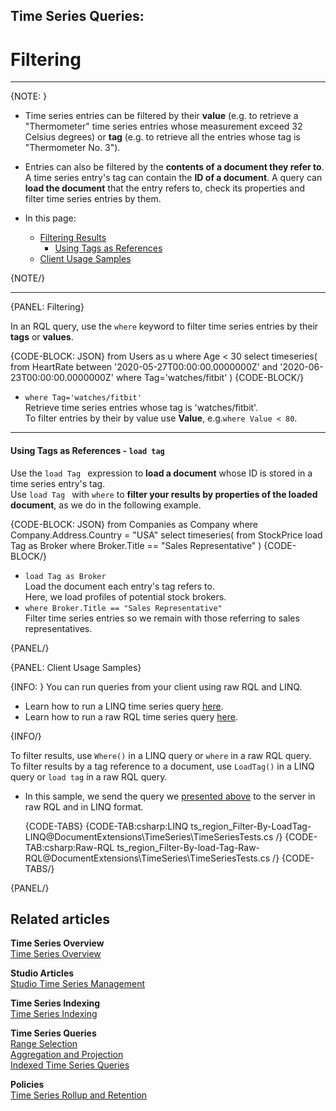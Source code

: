 ﻿## Time Series Queries:
# Filtering

---

{NOTE: }

* Time series entries can be filtered by their **value** (e.g. to 
  retrieve a "Thermometer" time series entries whose measurement exceed 
  32 Celsius degrees) or **tag** (e.g. to retrieve all the entries whose 
  tag is "Thermometer No. 3").  

* Entries can also be filtered by the **contents of a document they refer to**.  
  A time series entry's tag can contain the **ID of a document**. 
  A query can **load the document** that the entry refers to, check 
  its properties and filter time series entries by them.  

* In this page:  
  * [Filtering Results](../../../document-extensions/timeseries/querying/filtering#filtering)  
     * [Using Tags as References](../../../document-extensions/timeseries/querying/filtering#using-tags-as-references---)  
  * [Client Usage Samples](../../../document-extensions/timeseries/querying/filtering#client-usage-samples)  

{NOTE/}

---

{PANEL: Filtering}

In an RQL query, use the `where` keyword to filter time series entries 
by their **tags** or **values**.  

{CODE-BLOCK: JSON}
from Users as u where Age < 30
select timeseries(
    from HeartRate 
       between '2020-05-27T00:00:00.0000000Z' 
            and '2020-06-23T00:00:00.0000000Z'
       where Tag='watches/fitbit'
)
{CODE-BLOCK/}
  
* `where Tag='watches/fitbit'`  
  Retrieve time series entries whose tag is 'watches/fitbit'.  
  To filter entries by their by value use **Value**, e.g.`where Value < 80`.  

---

#### Using Tags as References - `load tag`

Use the `load Tag ` expression to **load a document** whose ID is stored in 
a time series entry's tag.  
Use `load Tag ` with `where` to **filter your results by properties of the 
loaded document**, as we do in the following example.  

{CODE-BLOCK: JSON}
from Companies as Company where Company.Address.Country = "USA"
select timeseries(
    from StockPrice
       load Tag as Broker
       where Broker.Title == "Sales Representative"
    )
{CODE-BLOCK/}

* `load Tag as Broker`  
   Load the document each entry's tag refers to.  
   Here, we load profiles of potential stock brokers.  
* `where Broker.Title == "Sales Representative"`  
   Filter time series entries so we remain with those 
   referring to sales representatives.  

{PANEL/}

{PANEL: Client Usage Samples}

{INFO: }
You can run queries from your client using raw RQL and LINQ.  

* Learn how to run a LINQ time series query [here](../../../document-extensions/timeseries/client-api/session-methods/query-time-series/linq-queries).  
* Learn how to run a raw RQL time series query [here](../../../document-extensions/timeseries/client-api/session-methods/query-time-series/raw-rql-queries).  

{INFO/}

To filter results, use `Where()` in a LINQ query or `where` in a raw RQL query.  
To filter results by a tag reference to a document, 
use `LoadTag()` in a LINQ query or `load tag` in a raw RQL query.  

* In this sample, we send the query we 
  [presented above](../../../document-extensions/timeseries/querying/filtering#using-tags-as-references---) 
  to the server in raw RQL and in LINQ format.

    {CODE-TABS}
    {CODE-TAB:csharp:LINQ ts_region_Filter-By-LoadTag-LINQ@DocumentExtensions\TimeSeries\TimeSeriesTests.cs /}
    {CODE-TAB:csharp:Raw-RQL ts_region_Filter-By-load-Tag-Raw-RQL@DocumentExtensions\TimeSeries\TimeSeriesTests.cs /}
    {CODE-TABS/}

{PANEL/}

## Related articles

**Time Series Overview**  
[Time Series Overview](../../../document-extensions/timeseries/overview)  

**Studio Articles**  
[Studio Time Series Management](../../../studio/database/document-extensions/time-series)  

**Time Series Indexing**  
[Time Series Indexing](../../../document-extensions/timeseries/indexing)  

**Time Series Queries**  
[Range Selection](../../../document-extensions/timeseries/querying/choosing-query-range)  
[Aggregation and Projection](../../../document-extensions/timeseries/querying/aggregation-and-projection)  
[Indexed Time Series Queries](../../../document-extensions/timeseries/querying/indexed-queries)

**Policies**  
[Time Series Rollup and Retention](../../../document-extensions/timeseries/rollup-and-retention)  

